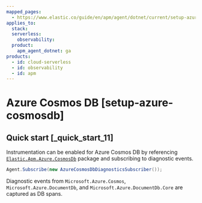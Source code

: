 ```yaml
---
mapped_pages:
  - https://www.elastic.co/guide/en/apm/agent/dotnet/current/setup-azure-cosmosdb.html
applies_to:
  stack:
  serverless:
    observability:
  product:
    apm_agent_dotnet: ga
products:
  - id: cloud-serverless
  - id: observability
  - id: apm
---
```


# Azure Cosmos DB [setup-azure-cosmosdb]


## Quick start [_quick_start_11]

Instrumentation can be enabled for Azure Cosmos DB by referencing [`Elastic.Apm.Azure.CosmosDb`](https://www.nuget.org/packages/Elastic.Apm.Azure.CosmosDb) package and subscribing to diagnostic events.

```csharp
Agent.Subscribe(new AzureCosmosDbDiagnosticsSubscriber());
```

Diagnostic events from `Microsoft.Azure.Cosmos`, `Microsoft.Azure.DocumentDb`, and `Microsoft.Azure.DocumentDb.Core` are captured as DB spans.

